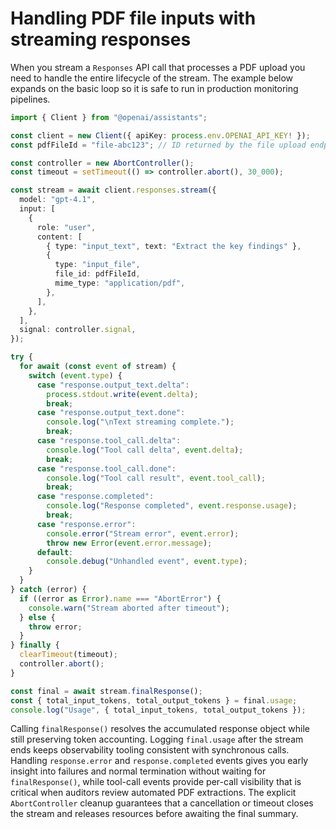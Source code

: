 # Handling PDF file inputs with streaming responses

When you stream a `Responses` API call that processes a PDF upload you need to
handle the entire lifecycle of the stream. The example below expands on the
basic loop so it is safe to run in production monitoring pipelines.

```ts
import { Client } from "@openai/assistants";

const client = new Client({ apiKey: process.env.OPENAI_API_KEY! });
const pdfFileId = "file-abc123"; // ID returned by the file upload endpoint

const controller = new AbortController();
const timeout = setTimeout(() => controller.abort(), 30_000);

const stream = await client.responses.stream({
  model: "gpt-4.1",
  input: [
    {
      role: "user",
      content: [
        { type: "input_text", text: "Extract the key findings" },
        {
          type: "input_file",
          file_id: pdfFileId,
          mime_type: "application/pdf",
        },
      ],
    },
  ],
  signal: controller.signal,
});

try {
  for await (const event of stream) {
    switch (event.type) {
      case "response.output_text.delta":
        process.stdout.write(event.delta);
        break;
      case "response.output_text.done":
        console.log("\nText streaming complete.");
        break;
      case "response.tool_call.delta":
        console.log("Tool call delta", event.delta);
        break;
      case "response.tool_call.done":
        console.log("Tool call result", event.tool_call);
        break;
      case "response.completed":
        console.log("Response completed", event.response.usage);
        break;
      case "response.error":
        console.error("Stream error", event.error);
        throw new Error(event.error.message);
      default:
        console.debug("Unhandled event", event.type);
    }
  }
} catch (error) {
  if ((error as Error).name === "AbortError") {
    console.warn("Stream aborted after timeout");
  } else {
    throw error;
  }
} finally {
  clearTimeout(timeout);
  controller.abort();
}

const final = await stream.finalResponse();
const { total_input_tokens, total_output_tokens } = final.usage;
console.log("Usage", { total_input_tokens, total_output_tokens });
```

Calling `finalResponse()` resolves the accumulated response object while still
preserving token accounting. Logging `final.usage` after the stream ends keeps
observability tooling consistent with synchronous calls. Handling `response.error`
and `response.completed` events gives you early insight into failures and normal
termination without waiting for `finalResponse()`, while tool-call events provide
per-call visibility that is critical when auditors review automated PDF
extractions. The explicit `AbortController` cleanup guarantees that a cancellation
or timeout closes the stream and releases resources before awaiting the final
summary.
